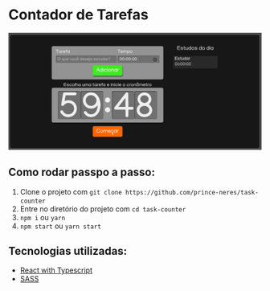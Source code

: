 # Contador de Tarefas

<div align="center">
  <img src="./src/assets/previews/task-counter.png">
</div>

## Como rodar passpo a passo:
1. Clone o projeto com `git clone https://github.com/prince-neres/task-counter`
2. Entre no diretório do projeto com `cd task-counter`
3. `npm i` ou `yarn`
4. `npm start` ou `yarn start`

## Tecnologias utilizadas:
* [React with Typescript](https://react-typescript-cheatsheet.netlify.app/)
* [SASS](https://sass-lang.com/)
